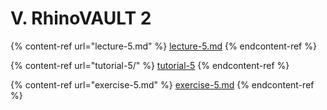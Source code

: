 # V. RhinoVAULT 2

{% content-ref url="lecture-5.md" %}
[lecture-5.md](lecture-5.md)
{% endcontent-ref %}

{% content-ref url="tutorial-5/" %}
[tutorial-5](tutorial-5/)
{% endcontent-ref %}

{% content-ref url="exercise-5.md" %}
[exercise-5.md](exercise-5.md)
{% endcontent-ref %}

